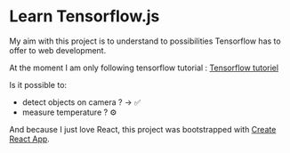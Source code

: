 # Learn Tensorflow.js

My aim with this project is to understand to possibilities Tensorflow has to offer to web development. 

At the moment I am only following tensorflow tutorial : 
[Tensorflow tutoriel](https://codelabs.developers.google.com/codelabs/tensorflowjs-object-detection/index.html?index=..%2F..index#0)

Is it possible to: 
- detect objects on camera ? -> ✅
- measure temperature ? ⚙️


And because I just love React, this project was bootstrapped with [Create React App](https://github.com/facebook/create-react-app).